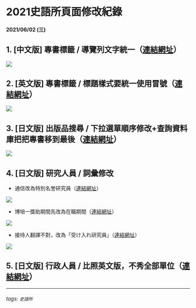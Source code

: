 # 2021史語所頁面修改紀錄

#### 2021/06/02 (三)

## 1. [中文版] 專書標籤 / 導覽列文字統一（[連結網址](https://xuedesign.github.io/ihp.2020/zh-tw/publications/tags-thumbnail.html)）

![](https://i.imgur.com/JFSpVu7.png)

## 2. [英文版] 專書標籤 / 標題樣式要統一使用冒號（[連結網址](https://xuedesign.github.io/ihp.2020/en/publications/tags-thumbnail.html)）

![](https://i.imgur.com/urSGxOY.png)

## 3. [日文版] 出版品搜尋 / 下拉選單順序修改+查詢資料庫把把專書移到最後（[連結網址](https://xuedesign.github.io/ihp.2020/jp/publications/catalog.html)）

![](https://i.imgur.com/z1RGBGB.png)

## 4. [日文版] 研究人員 / 詞彙修改

* 通信改為特別名誉研究員（[連結網址](https://xuedesign.github.io/ihp.2020/jp/people/corresponding-and-adjunct-research-fellows.html)）

![](https://i.imgur.com/s5fTllp.png)

* 博培一獎助期間先改為在職期間（[連結網址](https://xuedesign.github.io/ihp.2020/jp/people/doctoral-candidate-fellows.html)）

![](https://i.imgur.com/9JO96sB.png)

* 接待人翻譯不對，改為「受け入れ研究員」（[連結網址](https://xuedesign.github.io/ihp.2020/jp/people/visiting-scholars-students.html)）

![](https://i.imgur.com/2atYCQj.png)

## 5. [日文版] 行政人員 / 比照英文版，不秀全部單位（[連結網址](https://xuedesign.github.io/ihp.2020/jp/people/administrative-staff.html)）


---
###### tags: `史語所`